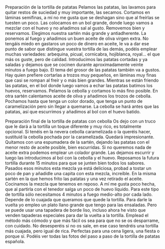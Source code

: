 Preparación de la tortilla de patatas
Pelamos las patatas, las lavamos para quitar restos de suciedad y muy importante, las secamos.
Cortamos en láminas semifinas, a mí no me gusta que se deshagan sino que al freírlas se tuesten un poco. Las colocamos en un bol grande, donde luego vamos a mezclar con el huevo y no añadimos sal al gusto.
Removemos bien y reservamos.
Elegimos nuestra sartén más grande y antiadherente. La ponemos al fuego y añadimos un buen aceite de oliva virgen extra.
No tengáis miedo en gastaros un poco de dinero en aceite, le va a dar ese punto de sabor que distingue vuestra tortilla de las demás, podéis emplear muchas variedades: arbequina, picual, cornicabra, hojiblanca, royal… el que más os guste, pero de calidad.
Introducimos las patatas cortadas y ya saladas y dejamos que se cocinen durante aproximadamente veinte minutos a fuego bajo.
El tema del grosor de las patatas también va a gustos. Hay quien prefiere cortarlas a trozos muy pequeños, en láminas muy finas que casi se rompan al freír y o más bien grandes.
Mientras se están friendo las patatas, en el bol donde luego vamos a echar las patatas batimos los huevos, reservamos.
Pelamos la cebolla y cortamos lo más fino posible.
En otra sartén calentamos aceite de oliva y añadimos los trozos de cebolla.
Pochamos hasta que tenga un color dorado, que tenga un punto de caramelización pero sin llegar a quemarse. La cebolla se hará antes que las patatas, así que escurrimos y añadimos al bol con el huevo batido.

Preparación final de la tortilla de patatas con cebolla
Os dejo con un truco que le dará a la tortilla un toque diferente y muy rico, es totalmente opcional.
Si tenéis en la nevera cebolla caramelizada o la queréis hacer, sustituid la cebolla pochada por la caramelizada. Quedará impresionante.
Quitamos con una espumadera de la sartén, dejando las patatas con el menor resto de aceite posible, bien escurridas.
Si no queremos nada de aceite extra podemos emplear un colador grande. Las dejamos escurrir y luego las introducimos al bol con la cebolla y el huevo.
Reposamos la futura tortilla durante 15 minutos para que se junten bien todos los sabores. Pasados esos minutos esta mezcla ya está deliciosa, probad a tostar un poco de pan y añadidle una capita con esta mezcla, increíble.
En la misma sartén en la que hemos frito las patatas y una vez retirado el aceite. Cocinamos la mezcla que tenemos en reposo. A mí me gusta poco hecha, que al partirla con el tenedor salga un poco de huevo líquido.
Para este tipo de tortilla sólo necesitamos 4 minutos a fuego medio-alto por cada lado. Depende de lo cuajada que queramos que quede la tortilla.
Para darle la vuelta yo empleo un plato llano grande que tengo para las ensaladas. Pero se puede usar una tapadera de borde liso, incluso ahora he visto que venden tapaderas especiales para dar la vuelta a la tortilla.
Emplead el método más cómodo y que más fácil os sea para que no se os desparrame, con cuidado. No desesperéis si no os sale, en ese caso tendréis una tortilla más cuajada, pero igual de rica.
Perfectas para una cena ligera, una fiesta o porque sí. Podéis ver todas las fotos del paso a paso de la tortilla de patatas española.
